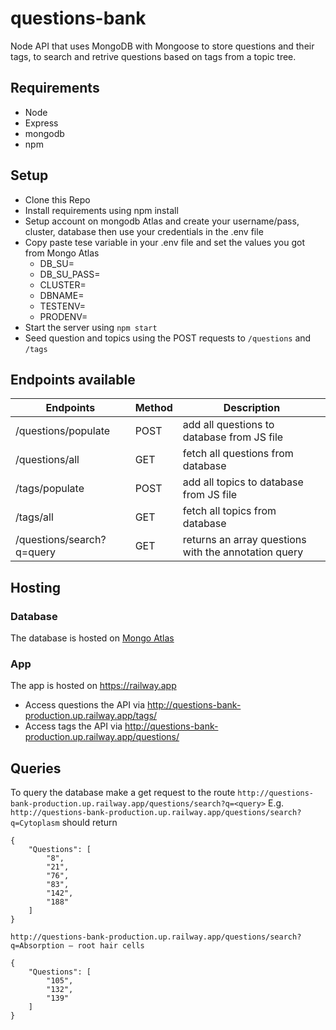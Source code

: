 # questions-bank
Node API that uses MongoDB with Mongoose to store questions and their tags, to search and retrive questions based on tags from a topic tree.

## Requirements
- Node
- Express
- mongodb
- npm

## Setup
- Clone this Repo
- Install requirements using npm install
- Setup account on mongodb Atlas and create your username/pass, cluster, database then use your credentials in the .env file
- Copy paste tese variable in your .env file and set the values you got from Mongo Atlas 
    - DB_SU=
    - DB_SU_PASS=
    - CLUSTER=
    - DBNAME=
    - TESTENV=
    - PRODENV=
- Start the server using `npm start`
- Seed question and topics using the POST requests to `/questions` and `/tags`


## Endpoints available
| Endpoints                              | Method  | Description                                         |
|----------------------------------------|---------|-----------------------------------------------------|
|  /questions/populate                   | POST    | add all questions to database from JS file          |
|  /questions/all                        | GET     | fetch all questions from database                   | 
|  /tags/populate                        | POST    | add all topics to database from JS   file           |
|  /tags/all                             | GET     | fetch all topics from database                      |
|  /questions/search?q=query             | GET     | returns an array questions with the annotation query|

## Hosting
### Database
The database is hosted on [Mongo Atlas](https://cloud.mongodb.com/)

### App
The app is hosted on https://railway.app
- Access questions the API via http://questions-bank-production.up.railway.app/tags/
- Access tags the API via http://questions-bank-production.up.railway.app/questions/

## Queries
To query the database make a get request to the route `http://questions-bank-production.up.railway.app/questions/search?q=<query>`
E.g.
`http://questions-bank-production.up.railway.app/questions/search?q=Cytoplasm`
should return
```
{
    "Questions": [
        "8",
        "21",
        "76",
        "83",
        "142",
        "188"
    ]
}
```

`http://questions-bank-production.up.railway.app/questions/search?q=Absorption – root hair cells`
```
{
    "Questions": [
        "105",
        "132",
        "139"
    ]
}
```

